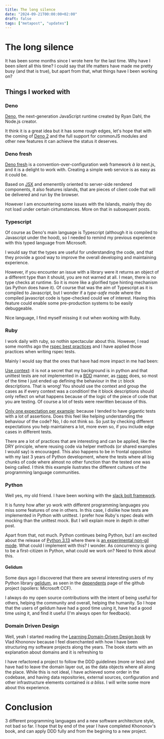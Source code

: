 ```yaml
---
title: The long silence
date: "2024-09-21T00:00:00+02:00"
draft: false
tags: ["metapost", "updates"]
---
```


# The long silence
It has been some months since I wrote here for the last time.
Why have I been silent all this time? I could say that life
matters have made me pretty busy (and that is true), but
apart from that, what things have I been working on?

## Things I worked with

### Deno

[Deno](https://deno.com/), the next-generation JavaScript runtime created by Ryan Dahl,
the Node.js creator.

It think it is a great idea but it has some rough edges, let's hope that with the
coming of [Deno 2](https://deno.com/blog/v2.0-release-candidate) and the full support
for commonJS modules and other new features it can achieve the status it deserves.

### Deno fresh

[Deno fresh](https://fresh.deno.dev/) is a convention-over-configuration web
framework *à la* next.js, and it is a delight to work with.
Creating a simple web service is as easy as it could be.

Based on [JSX](https://en.wikipedia.org/wiki/JSX_(JavaScript)) and emenentily
oriented to server-side rendered components, it also features islands,
that are pieces of client code that will be delivered and run by the browser.

However I am encountering some issues with the Islands, mainly they do not load
under certain cirtumstances. More on that in subsequent posts.

### Typescript

Of course as Deno's main language is Typescript (although it is compiled
to Javascript under the hood), so I needed to remind my previous experience
with this typed language from Microsoft.

I would say that the types are useful for understanding the code, and that they provide
a good way to improve the overall developing and maintaining experience.

However, if you encounter an issue with a library were it returns
an object of a different type than it should, you are not warned at all.
I mean, there is no type checks at runtime.
So it is more like a glorified type hinting mechanism
(as Python does have it).
Of course that was the aim of Typescript as it is compiled to Javascript,
but I wonder if a *type-safe* mode
where the compiled javascript code is type-checked could we of interest.
Having this feature could enable some pre-production systems
to be easily debuggeable.

Nice language, I find myself missing it out when working with Ruby.

### Ruby

I work daily with ruby, so nothin spectacular about this. However, I read some
months ago the [rspec best practices](https://github.com/abinoda/rspec-best-practices)
and I have applied those practices when writing rspec tests.

Mainly I would say that the ones that have had more impact in me had been:

[Use context](https://github.com/abinoda/rspec-best-practices?tab=readme-ov-file#use-context):
it is not a secret that my background is in python and that unittest tests are not implemented
in a [BDD](https://en.wikipedia.org/wiki/Behavior-driven_development) manner,
as [rspec](https://rspec.info/) does, so most of the time
I just ended up defining the behaviour in the `it` block descriptions.
That is wrong! You should use the context and group the cases as
if every context was a condition! the it block descriptions should
only reflect on what happens because of the logic of the piece of code
that you are testing. Of course a lot of tests were rewritten because
of this.

[Only one expectation per example](https://github.com/abinoda/rspec-best-practices?tab=readme-ov-file#only-one-expectation-per-example): because I tended to have gigantic
tests with a lot of assertions. Does this feel like helping understanding the behaviour
of the code? No, I do not think so. So just by checking different expectations you help
maintainers a lot, more even so, if you include edge cases in different tests.

There are a lot of practices that are interesting and can be applied,
like the DRY principle, where reusing code via helper methods
(or shared examples I would say) is encouraged.
This also happens to be in frontal opposition with my last 3 years
of Python development, where the tests where all big chunks of code
where almost no other function than the tested one was being called.
I think this example ilustrates the different cultures of the
programming language communities.

### Python

Well yes, my old friend. I have been working with the
[slack bolt framework](https://github.com/slackapi/bolt-python).

It is funny how after yo work with different programming languages you miss some features of
one in others. In this case, I dislike how tests are implemented in Python with unittest.
I prefer how Ruby's rspec deals with mocking than the unittest mock.
But I will explain more in depth in other post.

Apart from that, not much. Python continues being Python,
but I am excited about the release of
[Python 3.13](https://docs.python.org/3.13/whatsnew/3.13.html)
where there is
[an experimental non-gil mode](https://peps.python.org/pep-0703/).
What could I implement with this? I wonder.
As concurrency is going to be a first-citizen in
Python, what could we work on? Need to think about this.

#### Gelidum

Some days ago I discovered that there are several interesting users of my Python library
[gelidum](https://github.com/diegojromerolopez/gelidum),
as seen in the [dependents](https://github.com/diegojromerolopez/gelidum/network/dependents)
page of the github project (spoilers: Microsoft CCF).

I always do my open source contributions with the intent of
being useful for others, helping the community
and overall, helping the humanity. So I hope that the users
of gelidum have had a good time using it,
have had a good time using it, and find
it useful (I'm always open for feedback).

### Domain Driven Design

Well, yeah I started reading the
[Learning Domain-Driven Design book](https://www.oreilly.com/library/view/learning-domain-driven-design/9781098100124/)
by Vlad Khononov because I feel disenchanted with how I have
been structuring my software projects along the years. The book starts with an explanation about domains
and it is refreshing to

I have refactored a project to follow the DDD guidelines (more or less)
and have had to leave the domain
layer out, as the data objects where all along the place.
While this is not ideal, I have achieved some
order in the codebase, and having data repositories, external sources,
configuration and other infrastructure
elements contained *is a bliss*.
I will write some more about this experience.


# Conclusion

3 different programming languages and a new software architecture style,
not bad so far. I hope that by end of the year I have completed Khononov's book,
and can apply DDD fully and from the begining to a new project.
